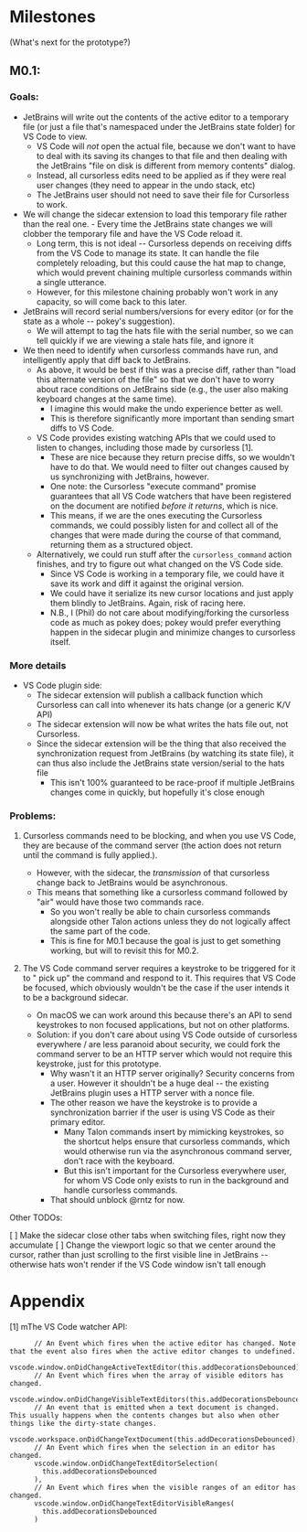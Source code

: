 # Milestones

(What's next for the prototype?)

## M0.1:

### Goals:

- JetBrains will write out the contents of the active editor to a temporary
  file (or just a file that's namespaced under the JetBrains state folder) for
  VS Code to view.
    - VS Code will _not_ open the actual file, because we don't want to have to
      deal with its saving its changes to that file and then dealing with the
      JetBrains "file on disk is different from memory contents" dialog.
    - Instead, all cursorless edits need to be applied as if they were real user
      changes (they need to appear in the undo stack, etc)
    - The JetBrains user should not need to save their file for Cursorless to
      work.
- We will change the sidecar extension to load this temporary file rather than
  the real one. - Every time the JetBrains state changes we will clobber the
  temporary file and have the VS Code reload it.
    - Long term, this is not ideal -- Cursorless depends on receiving diffs from
      the VS Code to manage its state. It can handle the file completely
      reloading, but this could cause the hat map to change, which would prevent
      chaining multiple cursorless commands within a single utterance.
    - However, for this milestone chaining probably won't work in any capacity,
      so will come back to this later.
- JetBrains will record serial numbers/versions for every editor (or for the
  state as a whole -- pokey's suggestion).
    - We will attempt to tag the hats file with the serial number, so we can
      tell quickly if we are viewing a stale hats file, and ignore it
- We then need to identify when cursorless commands have run, and intelligently
  apply that diff back to JetBrains.
    - As above, it would be best if this was a precise diff, rather than "load
      this alternate version of the file" so that we don't have to worry about
      race conditions on JetBrains side (e.g., the user also making keyboard
      changes at the same time).
        - I imagine this would make the undo experience better as well.
        - This is therefore significantly more important than sending smart
          diffs to VS Code.
    - VS Code provides existing watching APIs that we could used to listen to
      changes, including those made by cursorless [1].
        - These are nice because they return precise diffs, so we wouldn't have
          to do that. We would need to filter out changes caused by us
          synchronizing with JetBrains, however.
        - One note: the Cursorless "execute command" promise guarantees that all
          VS Code watchers that have been registered on the document are
          notified _before it returns_, which is nice.
        - This means, if we are the ones executing the Cursorless commands, we
          could possibly listen for and collect all of the changes that were
          made during the course of that command, returning them as a structured
          object.
    - Alternatively, we could run stuff after the `cursorless_command`
      action finishes, and try to figure out what changed on the VS Code side.
        - Since VS Code is working in a temporary file, we could have it save
          its work and diff it against the original version.
        - We could have it serialize its new cursor locations and just apply
          them blindly to JetBrains. Again, risk of racing here.
        - N.B., I (Phil) do not care about modifying/forking the cursorless code
          as much as pokey does; pokey would prefer everything happen in the
          sidecar plugin and minimize changes to cursorless itself.

### More details

- VS Code plugin side:
    - The sidecar extension will publish a callback function which Cursorless
      can call into whenever its hats change (or a generic K/V API)
    - The sidecar extension will now be what writes the hats file out, not
      Cursorless.
    - Since the sidecar extension will be the thing that also received the
      synchronization request from JetBrains (by watching its state file), it can thus
      also include the JetBrains state version/serial to the hats file
      - This isn't 100% guaranteed to be race-proof if multiple
        JetBrains changes come in quickly, but hopefully it's close enough

### Problems:

1. Cursorless commands need to be blocking, and when you use VS Code, they are
   because of the command server (the action does not return until the command
   is fully applied.).
    - However, with the sidecar, the _transmission_ of that cursorless change
      back to JetBrains would be asynchronous.
    - This means that something like a cursorless command followed by "air"
      would have those two commands race.
        - So you won't really be able to chain cursorless commands alongside
          other Talon actions unless they do not logically affect the same part
          of the code.
        - This is fine for M0.1 because the goal is just to get something
          working, but will to revisit this for M0.2.

2. The VS Code command server requires a keystroke to be triggered for it to "
   pick up" the command and respond to it. This requires that VS Code be
   focused, which obviously wouldn't be the case if the user intends it to be a
   background sidecar.
    - On macOS we can work around this because there's an API to send keystrokes
      to non focused applications, but not on other platforms.
    - Solution: if you don't care about using VS Code outside of cursorless
      everywhere / are less paranoid about security, we could fork the command
      server to be an HTTP server which would not require this keystroke, just
      for this prototype.
        - Why wasn't it an HTTP server originally? Security concerns from a
          user. However it shouldn't be a huge deal -- the existing JetBrains
          plugin uses a HTTP server with a nonce file.
        - The other reason we have the keystroke is to provide a synchronization
          barrier if the user is using VS Code as their primary editor.
            - Many Talon commands insert by mimicking keystrokes, so the
              shortcut helps ensure that cursorless commands, which would
              otherwise run via the asynchronous command server, don't race with
              the keyboard.
            - But this isn't important for the Cursorless everywhere user, for
              whom VS Code only exists to run in the background and handle
              cursorless commands.
        - That should unblock @rntz for now.

Other TODOs:

[ ] Make the sidecar close other tabs when switching files, right now they
accumulate
[ ] Change the viewport logic so that we center around the cursor, rather than
just scrolling to the first visible line in JetBrains -- otherwise hats won't
render if the VS Code window isn't tall enough

# Appendix

[1] mThe VS Code watcher API:

```
      // An Event which fires when the active editor has changed. Note that the event also fires when the active editor changes to undefined.
      vscode.window.onDidChangeActiveTextEditor(this.addDecorationsDebounced),
      // An Event which fires when the array of visible editors has changed.
      vscode.window.onDidChangeVisibleTextEditors(this.addDecorationsDebounced),
      // An event that is emitted when a text document is changed. This usually happens when the contents changes but also when other things like the dirty-state changes.
      vscode.workspace.onDidChangeTextDocument(this.addDecorationsDebounced),
      // An Event which fires when the selection in an editor has changed.
      vscode.window.onDidChangeTextEditorSelection(
        this.addDecorationsDebounced
      ),
      // An Event which fires when the visible ranges of an editor has changed.
      vscode.window.onDidChangeTextEditorVisibleRanges(
        this.addDecorationsDebounced
      )
```
